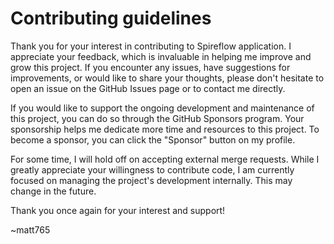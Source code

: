 # Contributing guidelines

Thank you for your interest in contributing to Spireflow application. I appreciate your feedback, which is invaluable in helping me improve and grow this project.  If you encounter any issues, have suggestions for improvements, or would like to share your thoughts, please don't hesitate to open an issue on the GitHub Issues page or to contact me directly. 

If you would like to support the ongoing development and maintenance of this project, you can do so through the GitHub Sponsors program. Your sponsorship helps me dedicate more time and resources to this project. To become a sponsor, you can click the "Sponsor" button on my profile.

For some time, I will hold off on accepting external merge requests. While I greatly appreciate your willingness to contribute code, I am currently focused on managing the project's development internally. This may change in the future.

Thank you once again for your interest and support!

~matt765